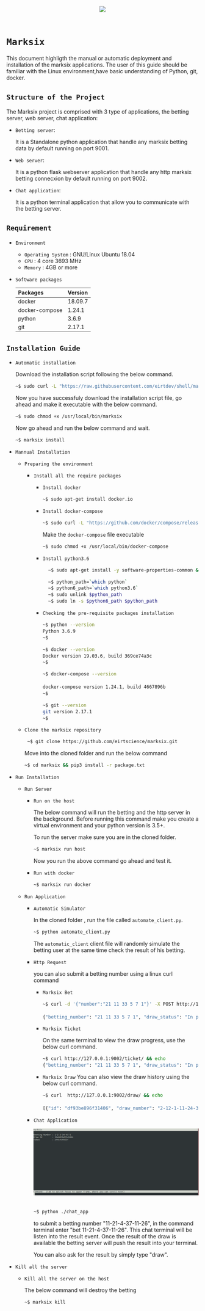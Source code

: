 
<div align="center" style="">

  <img src="https://encrypted-tbn0.gstatic.com/images?q=tbn:ANd9GcQIE1D67CNstDLqGPwAPiz6mo6RPeOsG9gEsGAwkQB0-mrfzx2z&s"><br><br>
</div>

# `Marksix`

This document highligth the manual or automatic deployment and installation of the marksix applications. The user of this guide should be familiar with the Linux environment,have basic understanding of Python, git, docker. 


## `Structure of the Project`
The Marksix project is comprised with 3 type of applications, the betting server, web server, chat application:

  - `Betting server`:

     It is a Standalone python application that handle any marksix betting data by default running on port 9001.


  - `Web server`:

    It is a python flask webserver application that handle any http marksix betting connecxion by default running on port 9002.

  - `Chat application`:

    It is a python terminal application that allow you to communicate with the betting server. 

     


## `Requirement`

- `Environment`
  - `Operating System` : GNU/Linux Ubuntu 18.04
  - `CPU`              : 4 core 3693 MHz
  - `Memory`           : 4GB or more

- `Software packages`

  | **Packages** | **Version** |
  |:-------------|:--------------------------------|
  | docker       | 18.09.7                         |
  | docker-compose   | 1.24.1                    |
  | python   | 3.6.9             |
  | git      | 2.17.1 |




## `Installation Guide`


  - `Automatic installation`

    Download the installation script following the below command.
    ```sh
    ~$ sudo curl -L "https://raw.githubusercontent.com/eirtdev/shell/master/marksix" -o /usr/local/bin/marksix
    ```
    Now you have successfuly download the installation script file, go ahead and make it executable with the below command.

    ```sh
    ~$ sudo chmod +x /usr/local/bin/marksix
    ```


    Now go ahead and run the below command and wait.

    ```sh
    ~$ marksix install
    ```

  - `Mannual Installation`

    - `Preparing the environment`

      - `Install all the require packages`

        - `Install docker`
            ```sh
            ~$ sudo apt-get install docker.io
            ```

        - `Install docker-compose`
            ```sh
            ~$ sudo curl -L "https://github.com/docker/compose/releases/download/1.24.1/docker-compose-$(uname -s)-$(uname -m)" -o /usr/local/bin/docker-compose
            ```
            Make the `docker-compose` file executable

            ```sh
            ~$ sudo chmod +x /usr/local/bin/docker-compose
            ```

        - `Install python3.6`

            ```sh
              ~$ sudo apt-get install -y software-properties-common && sudo add-apt-repository ppa:deadsnakes/ppa && sudo apt-get update && sudo apt-get install -y python3.6 && sudo apt-get install -y python3-pip
            ```
            ```sh
              ~$ python_path=`which python`
              ~$ python6_path=`which python3.6`
              ~$ sudo unlink $python_path
              ~$ sudo ln -s $python6_path $python_path
            ```

        - `Checking the pre-requisite packages installation`
          
            ```sh
            ~$ python --version
            Python 3.6.9
            ~$
            ```

            ```sh
            ~$ docker --version
            Docker version 19.03.6, build 369ce74a3c
            ~$
            ```

            ```sh
            ~$ docker-compose --version

            docker-compose version 1.24.1, build 4667896b
            ~$
            ```

            ```sh
            ~$ git --version
            git version 2.17.1
            ~$
            ```

    - `Clone the marksix repository`

      ```sh
       ~$ git clone https://github.com/eirtscience/marksix.git
      ```

      Move into the cloned folder and run the below command

      ```sh
      ~$ cd marksix && pip3 install -r package.txt
      ```

  - `Run Installation`

     - `Run Server`

        - `Run on the host`
           
           The below command will run the betting and the http server in the background. Before running this command make you create a virtual environment and your python version is 3.5+.

           To run the server make sure you are in the cloned folder.

          ```sh
          ~$ marksix run host
          ```
          Now you run the above command go ahead and test it.

        - `Run with docker`

          ```sh
          ~$ marksix run docker
          ```

     - `Run Application`


        - `Automatic Simulator`

            In the cloned folder , run the file called `automate_client.py`.

            ```sh
            ~$ python automate_client.py
            ```
            The `automatic_client` client file will randomly simulate the betting user at the same time check the result of his betting.

        - `Http Request`

            you can also submit a betting number using a linux curl command

            - `Marksix Bet`

              ```sh
              ~$ curl -d '{"number":"21 11 33 5 7 1"}' -X POST http://127.0.0.1:9002/bet/ && echo

              {"betting_number": "21 11 33 5 7 1", "draw_status": "In progress", "token": "bb989f353fc", "draw_id": "1e28c17a7c1b4e2", "time_before_draw": 98}

              ```

            - `Marksix Ticket`

              On the same terminal to view the draw progress, use the below curl command. 
              ```sh
              ~$ curl http://127.0.0.1:9002/ticket/ && echo
              {"betting_number": "21 11 33 5 7 1", "draw_status": "In progress", "token": "bb989f353fc", "draw_id": "1e28c17a7c1b4e2", "time_before_draw": 20}
              ```

            - `Marksix Draw`
              You can also view the draw history using the below curl command.

              ```sh
              ~$ curl  http://127.0.0.1:9002/draw/ && echo

              [{"id": "df93be896f31406", "draw_number": "2-12-1-11-24-33", "special_number": 35, "date": "2020/07/21 15:40", "prize": "No winner"}, {"id": "e1365431b302471", "draw_number": "24-35-18-11-34-14", "special_number": 17, "date": "2020/07/21 15:40", "prize": "No winner"}]
              ```

        - `Chat Application`


            <div align="center" style="">
              <img src="doc/images/chat.png"><br><br>
            </div>

            ```sh
            ~$ python ./chat_app
            ```
            to submit a betting number "11-21-4-37-11-26", in the command terminal enter "bet 11-21-4-37-11-26". This chat terminal will be listen into the result event. Once the result of the draw is available the betting server will push the result into your terminal.

            You can also ask for the result by simply type "draw".

  - `Kill all the server`
    
    - `Kill all the server on the host`

      The below command will destroy the betting 
      ```sh
      ~$ marksix kill
      ```


